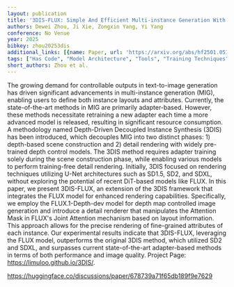 ```yaml
---
layout: publication
title: '3DIS-FLUX: Simple And Efficient Multi-instance Generation With Dit Rendering'
authors: Dewei Zhou, Ji Xie, Zongxin Yang, Yi Yang
conference: No Venue
year: 2025
bibkey: zhou20253dis
additional_links: [{name: Paper, url: 'https://arxiv.org/abs/hf2501.05131'}]
tags: ["Has Code", "Model Architecture", "Tools", "Training Techniques"]
short_authors: Zhou et al.
---
```

The growing demand for controllable outputs in text-to-image generation has driven significant advancements in multi-instance generation (MIG), enabling users to define both instance layouts and attributes. Currently, the state-of-the-art methods in MIG are primarily adapter-based. However, these methods necessitate retraining a new adapter each time a more advanced model is released, resulting in significant resource consumption. A methodology named Depth-Driven Decoupled Instance Synthesis (3DIS) has been introduced, which decouples MIG into two distinct phases: 1) depth-based scene construction and 2) detail rendering with widely pre-trained depth control models. The 3DIS method requires adapter training solely during the scene construction phase, while enabling various models to perform training-free detail rendering. Initially, 3DIS focused on rendering techniques utilizing U-Net architectures such as SD1.5, SD2, and SDXL, without exploring the potential of recent DiT-based models like FLUX. In this paper, we present 3DIS-FLUX, an extension of the 3DIS framework that integrates the FLUX model for enhanced rendering capabilities. Specifically, we employ the FLUX.1-Depth-dev model for depth map controlled image generation and introduce a detail renderer that manipulates the Attention Mask in FLUX's Joint Attention mechanism based on layout information. This approach allows for the precise rendering of fine-grained attributes of each instance. Our experimental results indicate that 3DIS-FLUX, leveraging the FLUX model, outperforms the original 3DIS method, which utilized SD2 and SDXL, and surpasses current state-of-the-art adapter-based methods in terms of both performance and image quality. Project Page: https://limuloo.github.io/3DIS/.

https://huggingface.co/discussions/paper/678739a71f65db189f9e7629